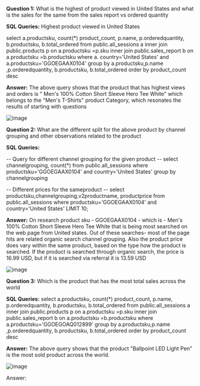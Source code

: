 **Question 1:** What is the highest of product viewed in United States and what is the sales for the same from the sales report vs ordered quantity

**SQL Queries:** Highest product viewed in United States

select a.productsku, count(*) product_count, p.name, p.orderedquantity, b.productsku, b.total_ordered
from public.all_sessions a 
inner join public.products p on a.productsku =p.sku
inner join public.sales_report b on a.productsku =b.productsku
where a. country='United States' and a.productsku='GGOEGAAX0104'
group by a.productsku,p.name ,p.orderedquantity, b.productsku, b.total_ordered
order by product_count desc

**Answer:** The above query shows that the product that has highest views and orders is " Men's 100% Cotton Short Sleeve Hero Tee White" which belongs to the "Men's T-Shirts" product Category, which resonates the results of starting with questions

![image](https://github.com/Parkavi-S/SQL-Project/assets/67069604/421697cd-4c6b-4e75-b034-e2b413977808)



**Question 2:** What are the different split for the above product by channel grouping and other observations related to the product

**SQL Queries:**

-- Query for different channel grouping for the given product --
select channelgrouping, count(*) 
from public.all_sessions where productsku='GGOEGAAX0104' and country='United States'
group by channelgrouping

-- Different prices for the sameproduct --
select productsku,channelgrouping,v2productname, productprice
from public.all_sessions where productsku='GGOEGAAX0104'  and country='United States'
LIMIT 10;

**Answer:** On research product sku - GGOEGAAX0104 - which is -  Men's 100% Cotton Short Sleeve Hero Tee White that is being most searched on the web page from United states.
Out of these searches- most of the page hits are related organic search channel grouping. Also the product price does vary within the same product, based on the 
type how the product is searched. If the product is searched through organic search, the price is 16.99 USD, but if it is searched via referral it is 13.59 USD

![image](https://github.com/Parkavi-S/SQL-Project/assets/67069604/5ff5bf13-9539-4623-9313-bf700145d2f6)



**Question 3:** Which is the product that has the most total sales across the world

**SQL Queries:**
  select a.productsku, count(*) product_count, p.name, p.orderedquantity, b.productsku, b.total_ordered
from public.all_sessions a 
inner join public.products p on a.productsku =p.sku
inner join public.sales_report b on a.productsku =b.productsku
where a.productsku='GGOEGOAQ012899'
group by a.productsku,p.name ,p.orderedquantity, b.productsku, b.total_ordered
order by product_count desc

**Answer:** The above query shows that the product "Ballpoint LED Light Pen" is the most sold product across the world.

![image](https://github.com/Parkavi-S/SQL-Project/assets/67069604/163baa6f-7ce0-4f08-bbf9-5439401114be)



Answer:
